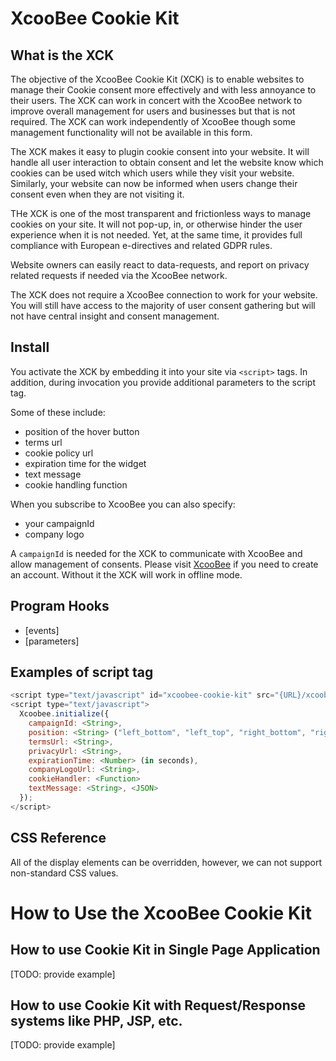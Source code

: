 # XcooBee Cookie Kit

## What is the XCK

The objective of the XcooBee Cookie Kit (XCK) is to enable websites to manage their Cookie consent more effectively and with less annoyance to their users. The XCK can work in concert with the XcooBee network to improve overall management for users and businesses but that is not required. The XCK can work independently of XcooBee though some management functionality will not be available in this form.

The XCK makes it easy to plugin cookie consent into your website. It will handle all user interaction to obtain consent and let the website know which cookies can be used witch which users while they visit your website. Similarly, your website can now be informed when users change their consent even when they are not visiting it.

THe XCK is one of the most transparent and frictionless ways to manage cookies on your site. It will not pop-up, in, or otherwise hinder the user experience when it is not needed. Yet, at the same time, it provides full compliance with European e-directives and related GDPR rules. 

Website owners can easily react to data-requests, and report on privacy related requests if needed via the XcooBee network.

The XCK does not require a XcooBee connection to work for your website. You will still have access to the majority of user consent gathering but will not have central insight and consent management.

## Install

You activate the XCK by embedding it into your site via `<script>` tags. In addition, during invocation you provide additional parameters to the script tag.

Some of these include:


- position of the hover button
- terms url
- cookie policy url
- expiration time for the widget
- text message
- cookie handling function

When you subscribe to XcooBee you can also specify:

- your campaignId
- company logo

A `campaignId` is needed for the XCK to communicate with XcooBee and allow management of consents. Please visit [XcooBee](https://www.xcoobee.com) if you need to create an account. Without it the XCK will work in offline mode.

## Program Hooks

- [events]
- [parameters]

## Examples of script tag

```javascript
<script type="text/javascript" id="xcoobee-cookie-kit" src="{URL}/xcoobee-cookie-kit.min.js"></script>
<script type="text/javascript">
  Xcoobee.initialize({
    campaignId: <String>,
    position: <String> ("left_bottom", "left_top", "right_bottom", "right_top"),
    termsUrl: <String>,
    privacyUrl: <String>,
    expirationTime: <Number> (in seconds),
    companyLogoUrl: <String>,
    cookieHandler: <Function>
    textMessage: <String>, <JSON>
  });
</script>
```

## CSS Reference

All of the display elements can be overridden, however, we can not support non-standard CSS values.

# How to Use the XcooBee Cookie Kit

## How to use Cookie Kit in Single Page Application

[TODO: provide example]

## How to use Cookie Kit with Request/Response systems like PHP, JSP, etc.

[TODO: provide example]